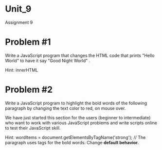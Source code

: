 # Unit_9
Assignment 9 

# Problem #1

Write a JavaScript program that changes the HTML code that prints "Hello World" to have it say "Good Night World" .

 Hint: innerHTML



# Problem #2

Write a JavaScript program to highlight the bold words of the following paragraph by changing the text color to red, on mouse over.

We have just started this section for the users (beginner to intermediate) who want to work with various JavaScript problems and write scripts online to test their JavaScript skill.

 Hint: wordItems = document.getElementsByTagName('strong'); // The paragraph uses <strong></strong> tags for the bold words. Change <strong> default behavior.

